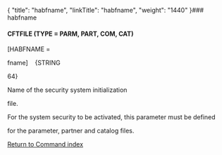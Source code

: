{
    "title": "habfname",
    "linkTitle": "habfname",
    "weight": "1440"
}### <span id="habfname"></span>habfname

#### CFTFILE (TYPE = PARM, PART, COM, CAT)

\[HABFNAME =
fname\]    {STRING
64}

Name of the security system initialization
file.  

For the system security to be activated, this parameter must be defined
for the parameter, partner and catalog files.

[Return to Command index](../../)
